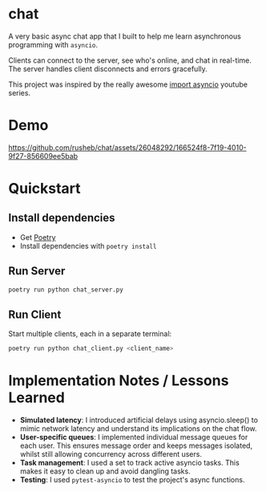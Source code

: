 # chat
A very basic async chat app that I built to help me learn asynchronous programming with `asyncio`.

Clients can connect to the server, see who's online, and chat in real-time. The server handles client disconnects and errors gracefully.

This project was inspired by the really awesome [import asyncio](https://www.youtube.com/watch?v=Xbl7XjFYsN4&list=PLhNSoGM2ik6SIkVGXWBwerucXjgP1rHmB) youtube series.

# Demo

https://github.com/rusheb/chat/assets/26048292/166524f8-7f19-4010-9f27-856609ee5bab


# Quickstart
## Install dependencies
- Get [Poetry](https://python-poetry.org)
- Install dependencies with `poetry install`

## Run Server
```bash
poetry run python chat_server.py
```

## Run Client
Start multiple clients, each in a separate terminal:
```bash
poetry run python chat_client.py <client_name>
```

# Implementation Notes / Lessons Learned
- **Simulated latency**: I introduced artificial delays using asyncio.sleep() to mimic network latency and understand its implications on the chat flow.
- **User-specific queues**: I implemented individual message queues for each user. This ensures message order and keeps messages isolated, whilst still allowing concurrency across different users.
- **Task management**: I used a set to track active asyncio tasks. This makes it easy to clean up and avoid dangling tasks.
- **Testing**: I used `pytest-asyncio` to test the project's async functions.
